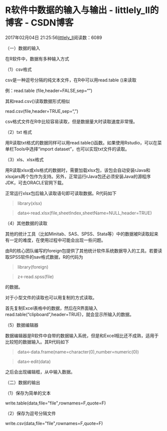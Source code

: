 # R软件中数据的输入与输出 - littlely_ll的博客 - CSDN博客





2017年02月04日 21:25:56[littlely_ll](https://me.csdn.net/littlely_ll)阅读数：6089









（一）数据的输入

在R软件中，数据有多种输入方式

（1）csv格式

csv是一种逗号分隔的纯文本文件，在R中可以用read.table
()来读取

例：read.table
(file,header=FALSE,sep=“”)

其和read.csv()读取数据形式相似

read.csv(file,header=TRUE,sep=“,”)

csv格式文件在R中比较容易读取，但是数据量大时读取速度非常慢。

（2）txt 格式


用R读取txt格式的数据同样可以用read.table()函数。如果使用Rstudio，可以在菜单栏Tools中选择“import
dataset”，也可以实现txt文件的读取。

（3）xls、xlsx格式


用R读取xlsx或xls格式的数据时，需要加载xlsx包，该包会自动安装rJava和xlsxjars两个包作为支持。另外，正常运行rJava包还必须安装Java的源程序JDK，可去ORACLE官网下载。

正常运行xlsx包后输入读取语句即可读取数据。R代码如下

>library(xlsx)


>data<-read.xlsx(file,sheetIndex,sheetName=NULL,header=TRUE)





（4）其他数据的读取


其他的统计工具（比如Minitab、SAS、SPSS、Stata等）中的数据被R读取起来有一定的难度，在使用过程中可能会出现一些问题。


由R的核心团队编写的foreign包提供了其他统计软件系统数据导入的工具。若要读取SPSS软件的sav格式数据，R的代码为

>library(foreign)

>z<-read.spss(file)

的数据。

对于小型文件的读取也可以用复制的方式读取。


首先复制Excel表格中的数据，然后在R界面输入read.table(“clipboard”,header=TRUE)，就会显示所输入的数据。

（5）数据编辑器


数据编辑器是R软件中自带的数据输入系统，但是和Excel相比还不成熟，适用于比较短的数据输入。其R代码如下


>data<-data.frame(name=character(0),number=numeric(0))

>data<-edit(data)

之后会出现编辑框，从中输入数据。

（二）数据的输出

（1）保存为简单的文本


write.table(data,file="file",rownames=F,quote=F)

（2）保存为逗号分隔文件


write.csv(data,file="file",rownames=F,quote=F)






